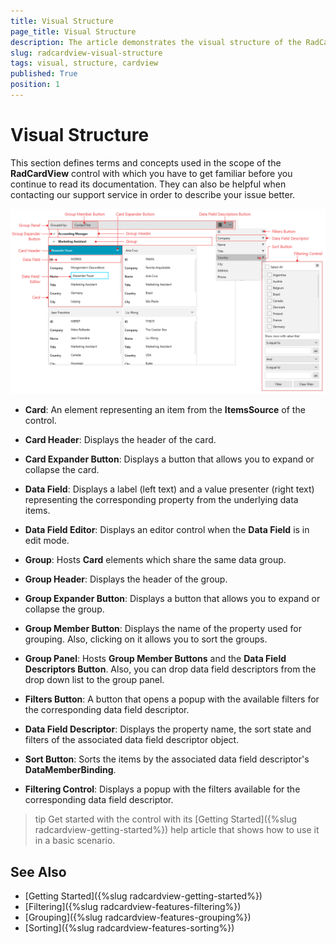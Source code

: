 ```yaml
---
title: Visual Structure
page_title: Visual Structure
description: The article demonstrates the visual structure of the RadCardView component.
slug: radcardview-visual-structure
tags: visual, structure, cardview
published: True
position: 1
---
```


# Visual Structure

This section defines terms and concepts used in the scope of the __RadCardView__ control with which you have to get familiar before you continue to read its documentation. They can also be helpful when contacting our support service in order to describe your issue better.

![](images/radcardview-visual-structure-0.png)

* __Card__: An element representing an item from the __ItemsSource__ of the control.

* __Card Header__: Displays the header of the card.

* __Card Expander Button__: Displays a button that allows you to expand or collapse the card.

* __Data Field__: Displays a label (left text) and a value presenter (right text) representing the corresponding property from the underlying data items. 

* __Data Field Editor__: Displays an editor control when the __Data Field__ is in edit mode.

* __Group__: Hosts __Card__ elements which share the same data group.

* __Group Header__: Displays the header of the group.

* __Group Expander Button__:  Displays a button that allows you to expand or collapse the group.

* __Group Member Button__: Displays the name of the property used for grouping. Also, clicking on it allows you to sort the groups. 

* __Group Panel__: Hosts __Group Member Buttons__ and the __Data Field Descriptors Button__. Also, you can drop data field descriptors from the drop down list to the group panel.

* __Filters Button__: A button that opens a popup with the available filters for the corresponding data field descriptor.

* __Data Field Descriptor__: Displays the property name, the sort state and filters of the associated data field descriptor object.

* __Sort Button__: Sorts the items by the associated data field descriptor's __DataMemberBinding__.

* __Filtering Control__: Displays a popup with the filters available for the corresponding data field descriptor.

>tip Get started with the control with its [Getting Started]({%slug radcardview-getting-started%}) help article that shows how to use it in a basic scenario.

## See Also  
* [Getting Started]({%slug radcardview-getting-started%})
* [Filtering]({%slug radcardview-features-filtering%})
* [Grouping]({%slug radcardview-features-grouping%})
* [Sorting]({%slug radcardview-features-sorting%})
